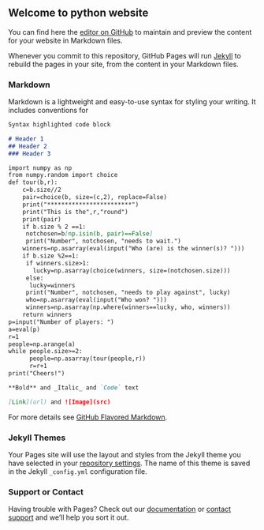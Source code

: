 ## Welcome to python website

You can find here the [editor on GitHub](https://github.com/zainabnazari/python/edit/master/README.md) to maintain and preview the content for your website in Markdown files.

Whenever you commit to this repository, GitHub Pages will run [Jekyll](https://jekyllrb.com/) to rebuild the pages in your site, from the content in your Markdown files.

### Markdown

Markdown is a lightweight and easy-to-use syntax for styling your writing. It includes conventions for

```markdown
Syntax highlighted code block

# Header 1
## Header 2
### Header 3

import numpy as np
from numpy.random import choice
def tour(b,r):
    c=b.size//2
    pair=choice(b, size=(c,2), replace=False)
    print("************************")
    print("This is the",r,"round")
    print(pair)
    if b.size % 2 ==1:
     notchosen=b[np.isin(b, pair)==False]
     print("Number", notchosen, "needs to wait.")
    winners=np.asarray(eval(input("Who (are) is the winner(s)? ")))
    if b.size %2==1:
     if winners.size>1:
       lucky=np.asarray(choice(winners, size=(notchosen.size)))
     else:
      lucky=winners
     print("Number", notchosen, "needs to play against", lucky)
     who=np.asarray(eval(input("Who won? ")))
     winners=np.asarray(np.where(winners==lucky, who, winners))
    return winners
p=input("Number of players: ")
a=eval(p)
r=1
people=np.arange(a)
while people.size>=2:
      people=np.asarray(tour(people,r))
      r=r+1
print("Cheers!")

**Bold** and _Italic_ and `Code` text

[Link](url) and ![Image](src)
```

For more details see [GitHub Flavored Markdown](https://guides.github.com/features/mastering-markdown/).

### Jekyll Themes

Your Pages site will use the layout and styles from the Jekyll theme you have selected in your [repository settings](https://github.com/zainabnazari/python/settings). The name of this theme is saved in the Jekyll `_config.yml` configuration file.

### Support or Contact

Having trouble with Pages? Check out our [documentation](https://help.github.com/categories/github-pages-basics/) or [contact support](https://github.com/contact) and we’ll help you sort it out.
